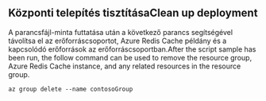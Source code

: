 ## <a name="clean-up-deployment"></a><span data-ttu-id="26a33-101">Központi telepítés tisztítása</span><span class="sxs-lookup"><span data-stu-id="26a33-101">Clean up deployment</span></span> 

<span data-ttu-id="26a33-102">A parancsfájl-minta futtatása után a következő parancs segítségével távolítsa el az erőforráscsoportot, Azure Redis Cache példány és a kapcsolódó erőforrások az erőforráscsoportban.</span><span class="sxs-lookup"><span data-stu-id="26a33-102">After the script sample has been run, the follow command can be used to remove the resource group, Azure Redis Cache instance, and any related resources in the resource group.</span></span>

```azurecli
az group delete --name contosoGroup
```